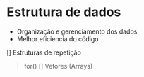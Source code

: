# Estrutura de dados

- Organização e gerenciamento dos dados
- Melhor eficiencia do código

[] Estruturas de repetição
  > for()
[] Vetores (Arrays)